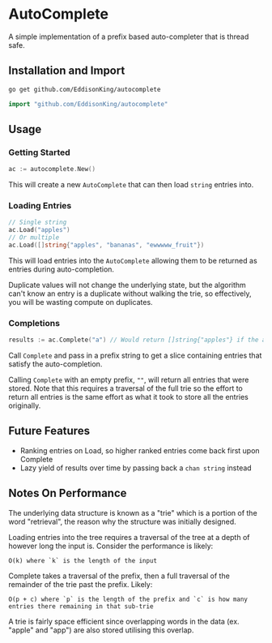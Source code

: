 # AutoComplete
A simple implementation of a prefix based auto-completer that is thread safe.

## Installation and Import
```bash
go get github.com/EddisonKing/autocomplete
```

```go
import "github.com/EddisonKing/autocomplete"
```

## Usage

### Getting Started
```go
ac := autocomplete.New()
```

This will create a new `AutoComplete` that can then load `string` entries into.

### Loading Entries
```go
// Single string
ac.Load("apples")
// Or multiple
ac.Load([]string{"apples", "bananas", "ewwwww_fruit"})
```

This will load entries into the `AutoComplete` allowing them to be returned as entries during auto-completion. 

Duplicate values will not change the underlying state, but the algorithm can't know an entry is a duplicate without walking the trie, so effectively, you will be wasting compute on duplicates. 

### Completions
```go
results := ac.Complete("a") // Would return []string{"apples"} if the above Load data was used
```

Call `Complete` and pass in a prefix string to get a slice containing entries that satisfy the auto-completion.

Calling `Complete` with an empty prefix, `""`, will return all entries that were stored. Note that this requires a traversal of the full trie so the effort to return all entries is the same effort as what it took to store all the entries originally.

## Future Features
- Ranking entries on Load, so higher ranked entries come back first upon Complete
- Lazy yield of results over time by passing back a `chan string` instead

## Notes On Performance
The underlying data structure is known as a "trie" which is a portion of the word "retrieval", the reason why the structure was initially designed.

Loading entries into the tree requires a traversal of the tree at a depth of however long the input is. Consider the performance is likely:
```
O(k) where `k` is the length of the input
```

Complete takes a traversal of the prefix, then a full traversal of the remainder of the trie past the prefix. Likely:
```
O(p + c) where `p` is the length of the prefix and `c` is how many entries there remaining in that sub-trie
```

A trie is fairly space efficient since overlapping words in the data (ex. "apple" and "app") are also stored utilising this overlap.
